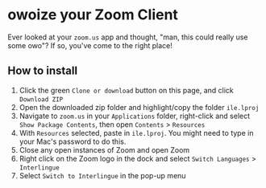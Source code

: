 # owoize your Zoom Client
Ever looked at your `zoom.us` app and thought, "man, this could really use some owo"? If so, you've come to the right place!

## How to install

1. Click the green `Clone or download` button on this page, and click `Download ZIP`
2. Open the downloaded zip folder and highlight/copy the folder `ile.lproj`
3. Navigate to `zoom.us` in your `Applications` folder, right-click and select `Show Package Contents`, then open `Contents` > `Resources`
4. With `Resources` selected, paste in `ile.lproj`. You might need to type in your Mac's password to do this.
5. Close any open instances of Zoom and open Zoom
6. Right click on the Zoom logo in the dock and select `Switch Languages` > `Interlingue`
7. Select `Switch to Interlingue` in the pop-up menu
